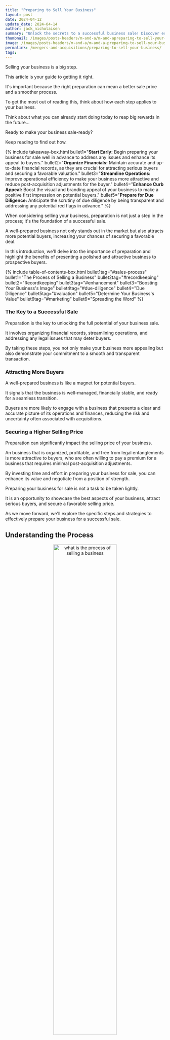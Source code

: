 ```yaml
---
title: "Preparing to Sell Your Business"
layout: post
date: 2024-04-12
update_date: 2024-04-14
author: jack_nicholaisen
summary: "Unlock the secrets to a successful business sale! Discover essential tips for preparation, valuation, and marketing. Read now to maximize your sale!"
thumbnail: /images/posts-headers/m-and-a/m-and-apreparing-to-sell-your-business-header.png
image: /images/posts-headers/m-and-a/m-and-a-preparing-to-sell-your-business-header.png
permalink: /mergers-and-acquisitions/preparing-to-sell-your-business/
tags: 
---
```


Selling your business is a big step. 

This article is your guide to getting it right. 

It's important because the right preparation can mean a better sale price and a smoother process. 

To get the most out of reading this, think about how each step applies to your business. 

Think about what you can already start doing today to reap big rewards in the future...

Ready to make your business sale-ready? 

Keep reading to find out how.

{% include takeaway-box.html bullet1="<b>Start Early:</b> Begin preparing your business for sale well in advance to address any issues and enhance its appeal to buyers." bullet2="<b>Organize Financials:</b> Maintain accurate and up-to-date financial records, as they are crucial for attracting serious buyers and securing a favorable valuation." bullet3="<b>Streamline Operations:</b> Improve operational efficiency to make your business more attractive and reduce post-acquisition adjustments for the buyer." bullet4="<b>Enhance Curb Appeal:</b> Boost the visual and branding appeal of your business to make a positive first impression on potential buyers." bullet5="<b>Prepare for Due Diligence:</b> Anticipate the scrutiny of due diligence by being transparent and addressing any potential red flags in advance." %}

When considering selling your business, preparation is not just a step in the process; it's the foundation of a successful sale. 

A well-prepared business not only stands out in the market but also attracts more potential buyers, increasing your chances of securing a favorable deal. 

In this introduction, we'll delve into the importance of preparation and highlight the benefits of presenting a polished and attractive business to prospective buyers.

{% include table-of-contents-box.html bullet1tag="#sales-process" bullet1="The Process of Selling a Business" bullet2tag="#recordkeeping" bullet2="Recordkeeping" bullet3tag="#enhancement" bullet3="Boosting Your Business's Image" bullet4tag="#due-diligence" bullet4="Due Diligence" bullet5tag="#valuation" bullet5="Determine Your Business's Value" bullet6tag="#marketing" bullet6="Spreading the Word" %}

### The Key to a Successful Sale

Preparation is the key to unlocking the full potential of your business sale. 

It involves organizing financial records, streamlining operations, and addressing any legal issues that may deter buyers. 

By taking these steps, you not only make your business more appealing but also demonstrate your commitment to a smooth and transparent transaction.

### Attracting More Buyers

A well-prepared business is like a magnet for potential buyers. 

It signals that the business is well-managed, financially stable, and ready for a seamless transition. 

Buyers are more likely to engage with a business that presents a clear and accurate picture of its operations and finances, reducing the risk and uncertainty often associated with acquisitions.

### Securing a Higher Selling Price

Preparation can significantly impact the selling price of your business. 

An  business that is organized, profitable, and free from legal entanglements is more attractive to buyers, who are often willing to pay a premium for a business that requires minimal post-acquisition adjustments. 

By investing time and effort in preparing your business for sale, you can enhance its value and negotiate from a position of strength.

Preparing your business for sale is not a task to be taken lightly. 
<a id="sales-process"> 

It is an opportunity to showcase the best aspects of your business, attract serious buyers, and secure a favorable selling price. 

As we move forward, we'll explore the specific steps and strategies to effectively prepare your business for a successful sale.

## Understanding the Process

<center>
<img alt="what is the process of selling a business" src="/images/content/lao-tzu-journey.png" title="What are the steps for buying and selling businesses?" style="width: 63%; height: 63%">
</center>

Selling a business is a complex and often emotional journey. 

It's not just about finding a buyer; it's about navigating a series of steps that lead to a <a href="https://www.sba.gov/business-guide/manage-your-business/close-or-sell-your-business" target="_blank">successful transaction</a>. 

In this section, we'll provide an overview of the process and emphasize the importance of setting realistic expectations and timelines.

### The Steps Involved in Selling a Business

**1. Preparation**: 

This initial stage involves getting your business in order, which includes organizing financial records, addressing any legal issues, and making your business as attractive as possible to potential buyers.

**2. Valuation**: 

Determining the worth of your business is crucial. 

This can be done through various methods, such as asset-based, earning value, or market value approaches.

**3. Marketing**: 

Once your business is ready and valued, the next step is to <a href="https://www.bizbuysell.com/learning-center/guide/steps-sell-business/?isncms=1&isncms=1&isncms=1" target="_blank">market it to potential buyers</a>. 

This can be done through business brokers, online marketplaces, or networking within your industry.

**4. Negotiation**: 

When a potential buyer shows interest, the negotiation phase begins. 

This involves discussing terms, price, and other conditions of the sale.

**5. Due Diligence**: 

The buyer will conduct a thorough examination of your business, including its financial performance, legal standing, and operational efficiency.

**6. Closing**: 

If all goes well, the final step is the closing of the sale, where contracts are signed, and the payment is made.

### Setting Realistic Expectations and Timelines

It's important to understand that selling a business takes time. 

On average, the process can take anywhere from six months to a year, or even longer, depending on the complexity and size of the business. 

Setting <a href="https://www.investopedia.com/articles/pf/08/sell-small-business.asp" target="_blank">realistic expectations</a> from the outset can help manage your stress levels and ensure that you don't rush into a deal that isn't in your best interest.

Moreover, being flexible with timelines is crucial. 

Various factors, such as market conditions, buyer availability, and negotiation duration, can impact the overall timeline. 

Patience and a clear understanding of the process can lead to a more successful and satisfying sale.
<a id="recordkeeping"> 

Understanding the process of selling a business is the first step toward a successful transaction. 

By familiarizing yourself with the steps involved and setting realistic expectations, you can navigate the journey with confidence and ultimately achieve a favorable outcome.

## Financial Record-Keeping

<center>
<img alt="what do i need for bookkeeping in business" src="/images/content/accounting.png" title="What records do i need to track in my business?" style="width: 63%; height: 63%">
</center>

When preparing your business for sale, one of the most critical aspects is ensuring your financial records are accurate and up-to-date. 

This section will explore the importance of <a href="https://www.businessinitiative.org/llc/financial-management/" target="_blank">meticulous financial record-keeping</a>, provide tips for organizing key documents, and offer guidance on presenting financial information appealingly to potential buyers.

### The Importance of Accurate Financial Records

Accurate financial records are the backbone of a transparent and trustworthy business sale. 

They provide a clear picture of your business's financial health, which is crucial for attracting serious buyers and securing a fair valuation. 

Well-kept records also expedite the due diligence process, as buyers can easily <a href="https://www.irs.gov/businesses/small-businesses-self-employed/recordkeeping" target="_blank">verify the financial performance</a> of your business.

### Tips for Organizing Financial Statements, Tax Returns, and Other Key Documents

**1.  Maintain Regular Updates**: 

Ensure that your financial statements are updated regularly, preferably on a monthly basis. 

This includes balance sheets, income statements, cash flow statements, and any other relevant financial reports.

**2.  Organize Tax Returns**: 

Keep copies of your business tax returns for at least the last three to five years. 

These documents are essential for buyers to understand the tax obligations and history of your business.

**3.  Segregate Financial Documents**: 

Create separate folders for different types of financial documents. 

This will make it easier for buyers to navigate through your records during the due diligence process.

**4.  Use Digital Tools**: 

Consider using accounting software or digital tools to keep your financial records organized and easily accessible. 

Platforms like QuickBooks or Xero can provide comprehensive financial management solutions.

**5.  Seek Professional Help**: 

If needed, hire an accountant or financial advisor to help organize and present your financial records. 

Their expertise can add credibility to your financial data.

### How to Present Financial Information in a Way That Appeals to Potential Buyers

- **Highlight Key Metrics**: 

Focus on key financial metrics that buyers are interested in, such as <a href="https://www.mckinsey.com/capabilities/strategy-and-corporate-finance/our-insights/the-ten-rules-of-growth" target="_blank">revenue growth</a>, profit margins, and cash flow.

- **Provide Context**: 

Offer explanations for any anomalies or fluctuations in your financial records. 

This transparency can build trust with potential buyers.

- **Use Visuals**: 

Consider using charts, graphs, or other visual aids to present your financial data in a more digestible and appealing format.

- **Create Summary Documents**: 

Develop summary documents that provide an overview of your business's financial performance over the years. 

This can be a quick reference for buyers to gauge the financial health of your business.
<a id="enhancement"> 

Having accurate and well-organized financial records are crucial for a successful business sale. 

By following these tips and presenting your financial information in an appealing way, you can attract more potential buyers and increase your chances of securing a favorable deal.

## Improving Business Operations

<center>
<img alt="how to enhance your business efficiency" src="/images/content/logistics.png" title="What is the best way to improve my companys operations" style="width: 63%; height: 63%">
</center>

As you prepare your business for sale, it's crucial to ensure that your operations are running as smoothly and efficiently as possible. 

Streamlined operations not only make your business more attractive to potential buyers but also contribute to a higher valuation. 

In this section, we'll explore strategies for <a href="https://helpjuice.com/blog/operational-improvement" target="_blank">enhancing operations</a>, identifying and addressing weaknesses, and leveraging technology to boost efficiency.

### Strategies for Streamlining Operations and Increasing Efficiency

-  **Conduct an Operations Audit**: 

Start by reviewing your current operations to identify areas of inefficiency or waste. 

This could involve analyzing production processes, supply chain management, or customer service protocols.

-  **Implement Lean Principles**: 

Adopt lean management techniques to eliminate non-value-adding activities and streamline processes. 

This approach focuses on continuous improvement and can significantly enhance operational efficiency.

-  **Outsource Non-Core Activities**: 

Consider outsourcing functions that are not central to your business, such as payroll, IT services, or janitorial duties. 

This can reduce overhead costs and allow your team to focus on core business activities.

-  **Optimize Inventory Management**: 

Implement inventory management practices that minimize stock levels while ensuring you meet customer demand. 

Techniques such as just-in-time (JIT) inventory can <a href="https://webflow.com/blog/streamlining-processes" target="_blank">reduce storage costs and improve cash flow</a>.

### Identifying and Addressing Operational Weaknesses

**1.  Seek Employee Feedback**: 

Your employees are on the front lines of your operations and can provide valuable insights into areas of improvement. 

Encourage open communication and feedback to identify operational weaknesses.

**2.  Monitor Key Performance Indicators (KPIs)**: 

Track KPIs relevant to your operations, such as production efficiency, order fulfillment rate, or customer satisfaction scores. 

Regular monitoring can help you spot trends and address issues promptly.

**3.  Address Bottlenecks**: 

Identify and address any bottlenecks in your operations that could slow down production or service delivery. 

This might involve investing in new equipment, hiring additional staff, or redesigning workflows.

### The Role of Technology in Enhancing Business Operations

- **Invest in Automation**: 

Implement automation technologies to streamline repetitive tasks, reduce errors, and increase efficiency. 

For example, automated invoicing or inventory tracking systems can save time and reduce administrative burdens.

- **Utilize Cloud Computing**: 

Cloud-based solutions can provide flexibility, scalability, and cost savings. 

Migrating to the cloud can enhance collaboration, improve data accessibility, and reduce IT infrastructure costs.

- **Adopt Customer Relationship Management (CRM) Systems**: 

CRM systems can help you manage customer interactions more effectively, leading to improved customer satisfaction and retention. 

A well-managed customer base is an attractive asset to potential buyers.

Improving your business operations is a vital step in preparing your business for sale. 

By streamlining processes, <a href="https://www.netsuite.com/portal/resource/articles/financial-management/steps-improve-operational-efficiency.shtml" target="_blank">addressing weaknesses</a>, and embracing technology, you can enhance efficiency, reduce costs, and present a more attractive and valuable business to potential buyers.

## Enhancing Curb Appeal

<center>
<img alt="what is curb appeal in business" src="/images/content/bridge-of-opportunity.png" title="How to boost your companys image in the eys of the customer?" style="width: 63%; height: 63%">
</center>

In the context of selling a business, curb appeal refers to the overall attractiveness and presentation of your business to potential buyers.

Just as homeowners spruce up their properties before a sale, business owners should enhance their business's curb appeal to <a href="https://smallbiztrends.com/curb-appeal-ideas-small-business/" target="_blank">make a positive first impression</a> and boost its perceived value. 

This section will explore how to improve your business's curb appeal through physical improvements and branding enhancements.

### The Concept of Curb Appeal in the Context of a Business Sale

Curb appeal is about more than just the physical appearance of your business premises. 

It encompasses the visual aspects of your branding, the cleanliness and organization of your workspace, and the overall vibe that your business exudes. 

A business with high curb appeal appears well-maintained, professional, and inviting, which can significantly impact a buyer's initial perception.

### Tips for Making a Positive First Impression on Potential Buyers

**1. Physical Improvements**: 

   - **Clean and Declutter**: Ensure that your business premises are clean, organized, and free from clutter. A tidy and well-maintained space is <a href="https://fitsmallbusiness.com/curb-appeal-ideas/" target="_blank">more appealing and suggests efficient operations</a>.

   - **Update Signage**: If you have outdated or worn-out signage, consider replacing or refreshing it. Clear and attractive signage reinforces your brand and makes a strong first impression.

   - **Enhance Landscaping**: If applicable, invest in landscaping to improve the exterior appearance of your business. Well-kept greenery can add to the aesthetic appeal and create a welcoming atmosphere.

**2. Branding Enhancements**:

   - **Consistent Branding**: Ensure that your branding is consistent across all touchpoints, including your website, marketing materials, and business premises. Consistency builds trust and professionalism.

   - **Refresh Your Website**: Your website is often the first point of contact for potential buyers. Make sure it's up-to-date, easy to navigate, and reflective of your brand's values and offerings.

   - **Showcase Successes**: Highlight your business's achievements, customer testimonials, and case studies in your marketing materials. Positive stories can enhance your business's image and appeal to buyers.

### The Impact of Curb Appeal on the Perceived Value of the Business

Curb appeal can significantly impact the <a href="https://www.robinwaite.com/blog/how-to-make-your-business-more-appealing-to-customers" target="_blank">perceived value</a> of your business. 

A business that looks well-cared-for and professionally branded is more likely to attract serious buyers willing to pay a premium. 

First impressions matter, and enhancing your business's curb appeal can lead to a more favorable valuation and a smoother sale process.
<a id="due-diligence"> 

In conclusion, enhancing your business's curb appeal is a crucial step in preparing for a sale. 

By making physical improvements and boosting your branding, you can create a positive first impression that increases your business's attractiveness and perceived value to potential buyers.

## Preparing for Due Diligence

<center>
<img alt="what is due diligence in business" src="/images/content/investigation.png" title="How to do due diligence in business" style="width: 63%; height: 63%">
</center>

Due diligence is a critical stage in the business sale process, where potential buyers thoroughly examine your business to verify its financial, legal, and operational standing. 

Understanding this process <a href="https://www.bizbuysell.com/learning-center/article/due-diligence-checklist-what-to-verify-before-buying-a-business/" target="_blank">from the buyer's perspective</a> and preparing for the scrutiny it entails can significantly impact the outcome of your sale. 

In this section, we'll explore how to effectively prepare for due diligence and address any potential red flags that may arise.

### Understanding the Due Diligence Process from the Buyer's Perspective

From the buyer's perspective, due diligence is about risk assessment. 

Buyers want to ensure that they are making a sound investment and that there are <a href="https://www.smartsheet.com/due-diligence-guide" target="_blank">no hidden issues</a> that could affect the value or future performance of the business. 

They will typically examine:

- Financial records: Profit and loss statements, balance sheets, tax returns, and other financial documents.

- Legal matters: Contracts, leases, litigation history, and compliance with regulations.

- Operational aspects: Supply chain, customer relationships, employee contracts, and business processes.

### How to Prepare for the Scrutiny of Due Diligence

**1. Organize Documentation**: 

Ensure that all necessary documents are organized and readily accessible. 

This includes financial records, legal contracts, employee records, and other relevant paperwork.

**2.  Conduct a Pre-emptive Review**: 

Consider conducting an internal review or audit of your business before the due diligence process begins. 

This can help you identify and address any potential issues in advance.

**3.  Be Transparent**: 

Honesty is crucial during due diligence. Be upfront about any challenges or weaknesses in your business.

Transparency builds trust and can lead to more productive negotiations.

**4.  Provide Detailed Explanations**: 

Be prepared to explain any anomalies or fluctuations in your financials or business operations. 

Providing context can <a href="https://www.investopedia.com/terms/d/duediligence.asp" target="_blank">help alleviate concerns</a> and demonstrate your understanding of the business.

**5.  Address Legal Issues**: 

If there are any ongoing legal matters or potential regulatory concerns, address them before the due diligence process. 

Resolving these issues can make your business more attractive to buyers.

**6.  Highlight Strengths**: 

While it's important to address potential red flags, don't forget to highlight the strengths and opportunities within your business. 

Showcase areas of growth, competitive advantages, and key achievements.

### Addressing Potential Red Flags

Red flags can vary depending on the nature of your business, but common issues include:

- Inconsistent financial performance

- Legal disputes or unresolved litigation

- High employee turnover

- Dependency on a few key customers or suppliers

- Regulatory compliance issues

Addressing these red flags involves taking proactive steps to resolve any underlying issues, providing clear explanations for any anomalies, and demonstrating a plan for mitigating risks in the future.
<a id="valuation"> 

Preparing for due diligence is a crucial step in selling your business. 

The sooner you understand the process from the buyer's perspective, organizing your documentation, being transparent, and addressing potential red flags, the sooner you can navigate this phase more effectively and increase the likelihood of a successful sale.

## Valuing Your Business

<center>
<img alt="business valuation" src="/images/content/business-valuation.png" title="How to valuate a business" style="width: 63%; height: 63%">
</center>

Determining the value of your business is a crucial step in the sale process. 

A fair and accurate valuation not only sets the foundation for pricing but also influences the negotiation dynamics with potential buyers. 

In this section, we'll explore the importance of business valuation, different methods for assessing value, and how to justify your asking price to prospective buyers.

### The Importance of a Fair and Accurate Business Valuation

A well-founded valuation is essential for several reasons:

- **Setting Expectations**: It helps you set realistic expectations about the potential sale price and <a href="/mergers-and-acquisitions/valuation-techniques/" target="_blank">avoid surprises</a> during negotiations.

- **Attracting Buyers**: A reasonable and defendable valuation can make your business more attractive to serious buyers.

- **Facilitating Financing**: Buyers often need to secure financing for the purchase. A credible valuation can assist lenders in assessing the viability of the loan.

### Different Valuation Methods

Several methods can be used to value a business, each with its strengths and limitations. 

The choice of method depends on the nature of your business, its financial health, and the industry in which it operates. 

Common valuation methods include:

**1.  Asset-Based Valuation**: 

This method calculates the value of your business based on the net value of its assets. 

It's often used for businesses with significant tangible assets.

**2.  Earnings Multiple Valuation**: 

This approach values the business based on its earnings potential, using a multiplier that's typical for the industry. 

It's suitable for profitable businesses with stable earnings.

**3.  Discounted Cash Flow (DCF) Valuation**: 

DCF involves <a href="https://fitsmallbusiness.com/how-to-value-a-business/" target="_blank">forecasting the business's future cash flows</a> and discounting them back to their present value. 

This method is often used for businesses with predictable and growing cash flows.

**4.  Comparable Sales Valuation**: 

This method looks at the sale prices of similar businesses in the same industry. 

It's useful for gaining a sense of the market rate for businesses like yours.

### How to Justify Your Asking Price to Potential Buyers**

Once you've determined your business's value, you'll need to <a href="https://corporatefinanceinstitute.com/resources/valuation/valuation/" target="_blank">justify your asking price</a> to potential buyers. 

Here are some tips for doing so:

- **Provide Detailed Financials**: Present clear and comprehensive financial statements that support your valuation. This includes profit and loss statements, balance sheets, and cash flow statements.

- **Highlight Growth Potential**: Emphasize areas of your business that have strong growth potential. Buyers are often willing to pay a premium for businesses with promising futures.

- **Showcase Competitive Advantages**: Highlight any unique selling points or competitive advantages your business has. This could include proprietary technology, strong brand recognition, or exclusive contracts.

- **Be Transparent**: Be open about the methodology used for valuation and the assumptions underlying it. Transparency can build trust and facilitate negotiations.
<a id="marketing"> 

Valuing your business accurately and fairly is a critical step in preparing for a sale. 

By choosing the right valuation method and effectively justifying your asking price, you can attract serious buyers and pave the way for a successful transaction.

## Marketing Your Business for Sale

<center>
<img alt="advertising your business" src="/images/content/billboard-blank.png" title="How to let buyers know i am selling?" style="width: 63%; height: 63%">
</center>

Once you've prepared your business for sale and determined its value, the next step is to market it effectively to potential buyers. 

A well-executed <a href="https://allantaylorbrokers.com/how-to-market-a-business-for-sale/" target="_blank">marketing strategy</a> can help you reach the right audience and generate interest in your business. 

In the following section, we'll discuss creating a compelling sales memorandum, identifying the right marketing channels, and maintaining confidentiality throughout the process.

### Creating a Compelling Sales Memorandum

A sales memorandum, or offering memorandum, is a document that provides an overview of your business and its selling points. 

It's a crucial tool in attracting potential buyers. 

Here's how to create a compelling sales memorandum:

- **Highlight Key Strengths**: Emphasize the unique selling points of your business, such as a strong customer base, proprietary technology, or a strategic location.

- **Provide Financial Summaries**: Include summaries of your financial statements, showing revenue, profit margins, and growth trends.

- **Outline Growth Opportunities**: Describe potential areas for growth and expansion that a new owner could capitalize on.

- **Include Operational Details**: Provide an overview of your business operations, including your products or services, target market, and competitive landscape.

### Identifying the Right Channels to Market Your Business for Sale

Choosing the right channels to market your business is crucial for reaching potential buyers. 

Consider the following options:

**1. Business Brokers**: 

A professional business broker can help you reach a network of potential buyers and handle much of the marketing process.

**2. Online Business Marketplaces**: 

Websites like BizBuySell or BusinessesForSale.com can provide <a href="https://www.bizbuysell.com/learning-center/article/how-find-business-buyers/" target="_blank">exposure to a large audience</a> of potential buyers.

**3. Industry Networks**: 

Leverage your professional network within your industry to spread the word discreetly.

**4. Targeted Advertising**: 

Consider advertising in industry publications or online platforms that are frequented by potential buyers in your sector.

### Tips for Maintaining Confidentiality While Marketing Your Business

Maintaining confidentiality is crucial when marketing your business for sale. 

You don't want to alarm employees, customers, or suppliers. 

Here are some tips for keeping the sale discreet:

- **Use a Blind Profile**: Initially, provide a <a href="https://www.fundera.com/blog/selling-a-small-business" target="_blank">general description of your business</a> without revealing its name or specific location.

- **Require Non-Disclosure Agreements (NDAs)**: Before sharing detailed information, have potential buyers sign an NDA to protect your business's confidential information.

- **Control the Flow of Information**: Only provide detailed information to serious buyers who have demonstrated their interest and financial capability.

- **Communicate Carefully**: Be mindful of how you communicate about the sale, especially within the workplace and with external stakeholders.

Marketing your business for sale requires a strategic approach that highlights its strengths, reaches the right audience, and maintains confidentiality. 

By creating a compelling sales memorandum, choosing the appropriate marketing channels, and being cautious with information, you can attract serious buyers and pave the way for a successful sale.

## In Summary...

In summary, preparing your business for sale is a multifaceted process that requires careful planning and attention to detail. 

The key steps in this journey include:

- Understanding the sale process, 
- Maintaining accurate financial records, 
- Streamlining operations, 
- Enhancing curb appeal, 
- Preparing for due diligence, 
- Valuing your business accurately, 
- And marketing it effectively. 

Each of these components plays a crucial role in attracting potential buyers and maximizing the value of your business.

As a business owner, it's important to start the preparation process early. 

This allows you ample time to address any issues and present your business in the best possible light. 

Seeking professional advice from accountants, business brokers, or legal advisors can provide valuable insights and help you navigate the complexities of the sale process.

Thorough preparation not only increases the likelihood of a successful sale but also ensures a smoother transition for both you and the buyer. 

By taking the time to meticulously prepare your business for sale, you can achieve a favorable outcome that reflects the hard work and dedication you've invested in your business.

Considering selling your business?

Want expert guidance on how to prepare effectively?

<a href="https://calendly.com/businessinitiative/30-minute-consultation-call" target="_blank">Schedule a consultation call</a> with Business Initiative today! 

Our team can provide tailored advice and support to help you achieve a successful sale. 

You can also subscribe to our newsletter for more insights on business transactions and follow us on X (Twitter) for the latest updates.

By leveraging the information outlined in this article and seeking professional support, you have the tools to navigate the sale process with confidence and secure the best possible outcome for your business.

<br>
<a href="https://twitter.com/intent/tweet?screen_name=BisInitiative&ref_src=twsrc%5Etfw" class="twitter-mention-button" data-size="large" data-show-count="false">Tweet to @BisInitiative</a><script async src="https://platform.twitter.com/widgets.js" charset="utf-8"></script>
<br>

<script async data-uid="0625212ce2" src="https://adept-hustler-4565.ck.page/0625212ce2/index.js"></script>


<br>
<details>
<summary><b>Sources</b></summary>
<br>
<ul>
  <li><a href="https://www.investopedia.com/articles/pf/08/sell-small-business.asp" target="_blank">Investopedia: How to Sell Your Small Business</a></li>
  <li><a href="https://www.sba.gov/business-guide/manage-your-business/close-or-sell-your-business" target="_blank">U.S. Small Business Administration: Close or sell your business</a></li>
  <li><a href="https://www.bizbuysell.com/learning-center/guide/steps-sell-business/?isncms=1&isncms=1&isncms=1" target="_blank">BizBuySell: Steps to Sell Your Small Business</a></li>
  <li><a href="https://www.mckinsey.com/capabilities/strategy-and-corporate-finance/our-insights/the-ten-rules-of-growth" target="_blank">McKinsey & Company: The ten rules of growth</a></li>
  <li><a href="https://www.businessinitiative.org/llc/financial-management/" target="_blank">Business Initiative: Managing Your LLC's Finances in 2024 - Bookkeeping, Accounting, and Tax Strategies</a></li>
  <li><a href="https://www.irs.gov/businesses/small-businesses-self-employed/recordkeeping" target="_blank">IRS: Recordkeeping</a></li>
  <li><a href="https://helpjuice.com/blog/operational-improvement" target="_blank">Helpjuice: Operational Improvement: Guide to Continuous Growth</a></li>
  <li><a href="https://www.netsuite.com/portal/resource/articles/financial-management/steps-improve-operational-efficiency.shtml" target="_blank">Oracle: 17 Steps to Improve Operational Efficiency</a></li>
  <li><a href="https://webflow.com/blog/streamlining-processes" target="_blank">Webflow: The ultimate step-by-step guide to streamlining your business processes</a></li>
  <li><a href="https://smallbiztrends.com/curb-appeal-ideas-small-business/" target="_blank">Small Business Trends: 25 Ideas to Boost Your Business Curb Appeal</a></li>
  <li><a href="https://www.robinwaite.com/blog/how-to-make-your-business-more-appealing-to-customers" target="_blank">Robin Waite: How To Make Your Business More Appealing To Customers</a></li>
  <li><a href="https://fitsmallbusiness.com/curb-appeal-ideas/" target="_blank">Fit Small Business: 24 Curb Appeal Ideas to Increase Sales Price</a></li>
  <li><a href="https://www.bizbuysell.com/learning-center/article/due-diligence-checklist-what-to-verify-before-buying-a-business/" target="_blank">BizBuySell: Due Diligence Checklist - What to Verify Before Buying a Business</a></li>
  <li><a href="https://www.investopedia.com/terms/d/duediligence.asp" target="_blank">Investopedia: Due Diligence</a></li>
  <li><a href="https://www.smartsheet.com/due-diligence-guide" target="_blank">Smartsheet: Everything You Need to Know About Due Diligence: Types, Roles, and Processes</a></li>
  <li><a href="/mergers-and-acquisitions/valuation-techniques/" target="_blank">Business Initative: Valuation Techniques for Small Businesses</a></li>
  <li><a href="https://fitsmallbusiness.com/how-to-value-a-business/" target="_blank">Fit Small Business: How to Value a Business: The Ultimate Guide</a></li>
  <li><a href="https://corporatefinanceinstitute.com/resources/valuation/valuation/" target="_blank">Corporate Finance Institute: Valuation Overview</a></li>
  <li><a href="https://www.bizbuysell.com/learning-center/article/how-find-business-buyers/" target="_blank">BizBuySell: How to Find Buyers for Your Business</a></li>
  <li><a href="https://allantaylorbrokers.com/how-to-market-a-business-for-sale/" target="_blank">Allan Taylor Brokers: How to Market a Business For Sale Like a Pro</a></li>
  <li><a href="https://www.fundera.com/blog/selling-a-small-business" target="_blank">Fundera: Selling a Small Business: A Step-by-Step Guide</a></li>
</ul>
</details>


